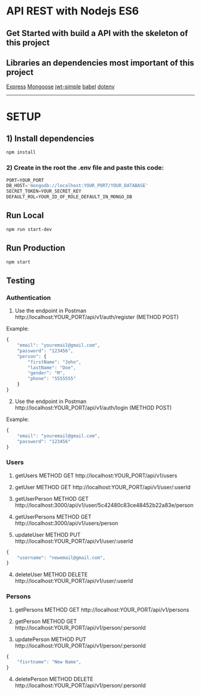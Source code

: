 # API REST with Nodejs ES6

## Get Started with build a API with the skeleton of this project

## Libraries an dependencies most important of this project
[Express](https://expressjs.com/es/)
[Mongoose](https://mongoosejs.com/)
[jwt-simple](https://www.npmjs.com/package/jwt-simple)
[babel](https://babeljs.io/)
[dotenv](https://www.npmjs.com/package/dotenv)

---

# SETUP

## 1) Install dependencies

```bash
npm install
```

### 2) Create in the root the .env file and paste this code:

```js
PORT=YOUR_PORT
DB_HOST='mongodb://localhost:YOUR_PORT/YOUR_DATABASE'
SECRET_TOKEN=YOUR_SECRET_KEY
DEFAULT_ROL=YOUR_ID_OF_ROLE_DEFAULT_IN_MONGO_DB
```

## Run Local
```bash
npm run start-dev
```

## Run Production
```bash
npm start
```

## Testing
### Authentication
1. Use the endpoint in Postman http://localhost:YOUR_PORT/api/v1/auth/register (METHOD POST)

Example:
```js
{
	"email": "youremail@gmail.com",
	"password": "123456",
	"person": {
		"firstName": "John",
		"lastName": "Doe",
		"gender": "M",
		"phone": "5555555"
	}
}
```

2. Use the endpoint in Postman http://localhost:YOUR_PORT/api/v1/auth/login (METHOD POST)

Example:
```js
{
	"email": "youremail@gmail.com",
	"password": "123456"
}
```

### Users
1. getUsers METHOD GET http://localhost:YOUR_PORT/api/v1/users
2. getUser METHOD GET http://localhost:YOUR_PORT/api/v1/user/:userId
3. getUserPerson METHOD GET http://localhost:3000/api/v1/user/5c42480c83ce48452b22a83e/person
3. getUserPersons METHOD GET http://localhost:3000/api/v1/users/person

3. updateUser METHOD PUT http://localhost:YOUR_PORT/api/v1/user/:userId
```js
{
	"username": "newemail@gmail.com",
}
```

4. deleteUser METHOD DELETE http://localhost:YOUR_PORT/api/v1/user/:userId

### Persons
1. getPersons METHOD GET http://localhost:YOUR_PORT/api/v1/persons
2. getPerson METHOD GET http://localhost:YOUR_PORT/api/v1/person/:personId

3. updatePerson METHOD PUT http://localhost:YOUR_PORT/api/v1/person/:personId
```js
{
	"fisrtname": "New Name",
}
```

4. deletePerson METHOD DELETE http://localhost:YOUR_PORT/api/v1/person/:personId

